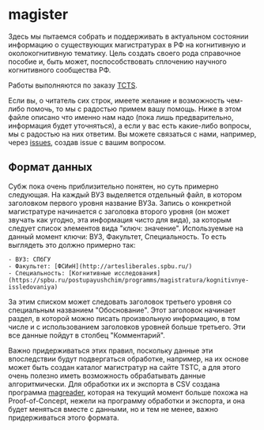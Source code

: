 # magister

Здесь мы пытаемся собрать и поддерживать в актуальном состоянии информацию о
существующих магистратурах в РФ на когнитивную и околокогнитивную
тематику. Цель создать своего рода справочное пособие и, быть может,
поспособствовать сплочению научного когнитивного сообщества РФ.

Работы выполняются по заказу [TCTS](http://thinkcognitive.org/ru/).

Если вы, о читатель сих строк, имеете желание и возможность чем-либо помочь, то
мы с радостью примем вашу помощь. Ниже в этом файле описано что именно нам надо
(пока лишь предварительно, информация будет уточняться), а если у вас есть
какие-либо вопросы, мы с радостью на них ответим. Вы можете связаться с нами,
например, через [issues](issues), создав issue с вашим вопросом.

## Формат данных

Субж пока очень приблизительно понятен, но суть примерно следующая. На каждый
ВУЗ выделяется отдельный файл, в котором заголовком первого уровня название
ВУЗа. Запись о конкретной магистратуре начинается с заголовка второго уровня
(он может звучать как угодно, эта информация чисто для вида), за которым
следует список элементов вида "ключ: значение". Используемые на данный момент
ключи: ВУЗ, Факультет, Специальность. То есть выглядеть это должно примерно
так:

	- ВУЗ: СПбГУ
	- Факультет: [ФСИиН](http://artesliberales.spbu.ru/)
    - Специальность: [Когнитивные исследования](https://spbu.ru/postupayushchim/programms/magistratura/kognitivnye-issledovaniya)

За этим списком может следовать заголовок третьего уровня со специальным
названием "Обоснование". Этот заголовок начинает раздел, в которой можно писать
произвольную информацию, в том числе и с использованием заголовков уровней
больше третьего. Эти все данные пойдут в столбец "Комментарий".

Важно придерживаться этих правил, поскольку данные эти впоследствии будут
подвергаться обработке, например, на их основе может быть создан каталог
магистратур на сайте TSTC, а для этого очень полезно иметь возможность
обрабатывать данные алгоритмически. Для обработки их и экспорта в CSV создана
программа [magreader](https://github.com/amty/magreader), которая на текущий
момент больше похожа на Proof-of-Concept, нежели на программу обработки и
экспорта, и она будет меняться вместе с данными, но и тем не менее, важно
придерживаться этого формата.

